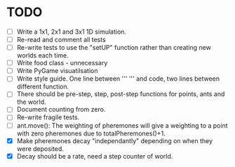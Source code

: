 TODO
=====

- [ ] Write a 1x1, 2x1 and 3x1 1D simulation.
- [ ] Re-read and comment all tests
- [ ] Re-write tests to use the "setUP" function rather than creating new
    worlds each time.
- [ ] Write food class - unnecessary
- [ ] Write PyGame visuatilsation
- [ ] Write style guide. One line between ''' ''' and code, two lines between
    different function.
- [ ] There should be pre-step, step, post-step functions for points, ants and 
    the world.
- [ ] Document counting from zero.
- [ ] Re-write fragile tests.
- [ ] ant.move(): The weighting of pheremones will give a weighting to a point
     with zero pheremones due to totalPheremones()+1.
- [x] Make pheremones decay "independantly" depending on when they were
      deposited.
- [x] Decay should be a rate, need a step counter of world.

